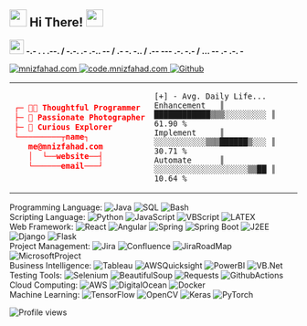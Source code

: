 <h2>
   <img src="https://emojis.slackmojis.com/emojis/images/1613285697/12806/meow_attention.png?1613285697" width="30"/>  
   Hi There!
   <img src="https://emojis.slackmojis.com/emojis/images/1600706728/10521/meow_code.gif?1600706728" width="30"/>
</h2> 

<img src="https://media1.giphy.com/media/YksSka3hZI4LhyrbuQ/giphy.gif"  width="25px"> **-.- . . .--. / -.-. .- .-.. -- / .- -. -.. / .-- --- .-. -.- / ... -- .- .-. -**
<p>
   
<!--    <a href="https://twitter.com/mnizfahad" target="_blank">
      <img alt="Twitter" src="https://img.shields.io/badge/twitter-%231DA1F2.svg?&style=for-the-badge&logo=twitter&logoColor=white" />
   </a> 
   <a href="https://www.linkedin.com/in/---" target="_blank">
      <img alt="LinkedIn" src="https://img.shields.io/badge/linkedin-%230077B5.svg?&style=for-the-badge&logo=linkedin&logoColor=white" />
   </a>  -->
   <a href="https://www.mnizfahad.com/?utm_source=github&utm_medium=github_profile&utm_campaign=github_profile_homepage" target="_blank">
      <img alt="mnizfahad.com" src="https://img.shields.io/badge/mnizfahad.com-002157?&style=for-the-badge&logo=medium&logoColor=white" />
   </a>
    <a href="https://code.mnizfahad.com/?utm_source=github&utm_medium=github_profile&utm_campaign=github_profile_code" target="_blank">
      <img alt="code.mnizfahad.com" src="https://img.shields.io/badge/code.mnizfahad.com-%2312100E.svg?&style=for-the-badge&logo=LiveJournal&logoColor=white" />
   </a>
   <a href="https://github.com/mnizfahad" target="_blank">
      <img alt="Github" src="https://img.shields.io/badge/GitHub-%2312100E.svg?&style=for-the-badge&logo=Github&logoColor=white" />
   </a> 
</p>







 
<table>
<td>

```json
┌─ 👨‍💻 Thoughtful Programmer
├─ 📸 Passionate Photographer
├─ 🧭 Curious Explorer 
└─────────┬name┐   
   me@mnizfahad.com
   │  └──website──┤  
   └──────email───┘
```
</td>
<td>

```text
[+] - Avg. Daily Life...
Enhancement   ║ ████████████▒▒▒░░░░░░░░░ ║  61.90 % 
Implement     ║ ░░░░░░░░░░░▒▒▒██████▒░░░ ║  30.71 % 
Automate      ║ ░░░░░░░░░░░░░░░░░░░░▒▒██ ║  10.64 % 
```
</td>
</table>


<p>
Programming Language: 
<img alt="Java"  src="https://img.shields.io/badge/-Java-007396?style=flat-square&logo=java&logoColor=white" />
<img alt="SQL"  src="https://img.shields.io/badge/-SQL-4169E1?style=flat-square&logo=PostgreSQL&logoColor=white" />
<img alt="Bash"  src="https://img.shields.io/badge/-Bash-46a2f1?style=flat-square&logo=GNUBash&logoColor=white" />
<br>
Scripting Language: 
<img alt="Python"  src="https://img.shields.io/badge/-Python-3776AB?style=flat-square&logo=python&logoColor=white" />
<img alt="JavaScript"  src="https://img.shields.io/badge/-JavaScript-F7DF1E?style=flat-square&logo=javascript&logoColor=white" />
<img alt="VBScript"  src="https://img.shields.io/badge/-VBScript-512BD4?style=flat-square&logo=vbscript&logoColor=white" />
<img alt="LATEX"  src="https://img.shields.io/badge/-LATEX-008080?style=flat-square&logo=latex&logoColor=white" />
<br>
Web Framework: 
<img alt="React"  src="https://img.shields.io/badge/-React-61DAFB?style=flat-square&logo=react&logoColor=white" />
<img alt="Angular"  src="https://img.shields.io/badge/-Angular-DD0031?style=flat-square&logo=angular&logoColor=white" />
<img alt="Spring"  src="https://img.shields.io/badge/-Spring-6DB33F?style=flat-square&logo=spring&logoColor=white" />
<img alt="Spring Boot"  src="https://img.shields.io/badge/-Spring-6DB33F?style=flat-square&logo=SpringBoot&logoColor=white" />
<img alt="J2EE"  src="https://img.shields.io/badge/-J2EE-007396?style=flat-square&logo=j2ee&logoColor=white" />
<img alt="Django"  src="https://img.shields.io/badge/-Django-092E20?style=flat-square&logo=django&logoColor=white" />
<img alt="Flask"  src="https://img.shields.io/badge/-Flask-000000?style=flat-square&logo=flask&logoColor=white" />
<br>
Project Management: 
<img alt="Jira"  src="https://img.shields.io/badge/-Jira-0052CC?style=flat-square&logo=jira&logoColor=white" />
<img alt="Confluence"  src="https://img.shields.io/badge/-Confluence-172B4D?style=flat-square&logo=confluence&logoColor=white" />
<img alt="JiraRoadMap"  src="https://img.shields.io/badge/-JiraRoadMap-0052CC?style=flat-square&logo=JiraSoftware&logoColor=white" />
<img alt="MicrosoftProject"  src="https://img.shields.io/badge/-MicrosoftProject-217346?style=flat-square&logo=MicrosoftPowerPoint&logoColor=white" />
<br>
Business Intelligence: 
<img alt="Tableau"  src="https://img.shields.io/badge/-Tableau-E97627?style=flat-square&logo=tableau&logoColor=white" />
<img alt="AWSQuicksight"  src="https://img.shields.io/badge/-AWSQuicksight-E34F26?style=flat-square&logo=awsquicksight&logoColor=white" />
<img alt="PowerBI"  src="https://img.shields.io/badge/-PowerBI-FB542B?style=flat-square&logo=powerbi&logoColor=white" />
<img alt="VB.Net"  src="https://img.shields.io/badge/-VB.Net-45b8d8?EC4A3F=flat-square&logo=.net&logoColor=white" />
<br>
Testing Tools: 
<img alt="Selenium"  src="https://img.shields.io/badge/-Selenium-43B02A?style=flat-square&logo=selenium&logoColor=white" />
<img alt="BeautifulSoup"  src="https://img.shields.io/badge/-BeautifulSoup-F7B93E?style=flat-square&logo=beautifulsoup&logoColor=white" />
<img alt="Requests"  src="https://img.shields.io/badge/-Requests-13aa52?style=flat-square&logo=requests&logoColor=white" />
<img alt="GithubActions"  src="https://img.shields.io/badge/-GithubActions-2088FF?style=flat-square&logo=githubactions&logoColor=white" />
<br>
Cloud Computing: 
<img alt="AWS"  src="https://img.shields.io/badge/-AWS-232F3E?style=flat-square&logo=AmazonAWS&logoColor=white" />
<img alt="DigitalOcean"  src="https://img.shields.io/badge/-DigitalOcean-0080FF?style=flat-square&logo=digitalocean&logoColor=white" />
<img alt="Docker"  src="https://img.shields.io/badge/-Docker-2496ED?style=flat-square&logo=docker&logoColor=white" />
<br>
Machine Learning: 
<img alt="TensorFlow"  src="https://img.shields.io/badge/-TensorFlow-FF6F00?style=flat-square&logo=tensorflow&logoColor=white" />
<img alt="OpenCV"  src="https://img.shields.io/badge/-OpenCV-5C3EE8?style=flat-square&logo=OpenCV&logoColor=white" />
<img alt="Keras"  src="https://img.shields.io/badge/-Keras-D00000?style=flat-square&logo=keras&logoColor=white" />
<img alt="PyTorch"  src="https://img.shields.io/badge/-PyTorch-EE4C2C?style=flat-square&logo=PyTorch&logoColor=white" />
<br>
</p>

![Profile views](https://gpvc.arturio.dev/mnizfahad)
